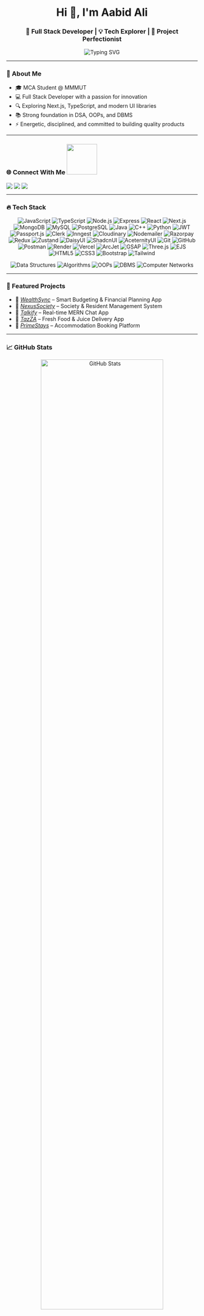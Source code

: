 <h1 align="center">Hi 👋, I'm Aabid Ali</h1>
<h3 align="center">🚀 Full Stack Developer | 💡 Tech Explorer | 🎯 Project Perfectionist</h3>

<p align="center">
  <img src="https://readme-typing-svg.herokuapp.com?font=Fira+Code&size=24&duration=3000&pause=1000&color=7D5FFF&vCenter=true&center=true&width=600&lines=Full+Stack+Developer+%F0%9F%94%A5;MERN+Stack+Proficient+%F0%9F%92%BB;Passionate+Problem+Solver+%F0%9F%A4%96;Always+Learning+%F0%9F%9A%80" alt="Typing SVG" />
</p>

---

### 🧠 About Me

- 🎓 MCA Student @ MMMUT  
- 💻 Full Stack Developer with a passion for innovation  
- 🔍 Exploring Next.js, TypeScript, and modern UI libraries  
- 📚 Strong foundation in DSA, OOPs, and DBMS  
- ⚡ Energetic, disciplined, and committed to building quality products  

---
### 🌐 Connect With Me <img src='https://user-images.githubusercontent.com/69167064/159184623-31d54ed6-95b7-4522-9da7-2ce0d07457df.gif' width="80px">

<p align="left">
  <a href="https://linkedin.com/in/aabidali641" target="blank"><img align="center" src="https://img.shields.io/badge/-LinkedIn-blue?logo=linkedin" /></a>
  <a href="https://github.com/aabidali641" target="blank"><img align="center" src="https://img.shields.io/badge/-GitHub-181717?logo=github" /></a>
  <a href="mailto:aabidali641@gmail.com" target="blank"><img align="center" src="https://img.shields.io/badge/-Email-D14836?logo=gmail" /></a>
</p>

---

### 🔥 Tech Stack
<p align="center">
  <!-- Core Technologies -->
  <img src="https://img.shields.io/badge/-JavaScript-FFD600?style=for-the-badge&logo=javascript&logoColor=black" alt="JavaScript" />
  <img src="https://img.shields.io/badge/-TypeScript-3178C6?style=for-the-badge&logo=typescript&logoColor=white" alt="TypeScript" />
  <img src="https://img.shields.io/badge/-Node.js-68A063?style=for-the-badge&logo=node.js&logoColor=white" alt="Node.js" />
    <img src="https://img.shields.io/badge/-Express-FFA500?style=for-the-badge&logo=express&logoColor=black" alt="Express" />
  <img src="https://img.shields.io/badge/-React-00D8FF?style=for-the-badge&logo=react&logoColor=white" alt="React" />
  <img src="https://img.shields.io/badge/-Next.js-000000?style=for-the-badge&logo=next.js&logoColor=white" alt="Next.js" />
  <img src="https://img.shields.io/badge/-MongoDB-47A248?style=for-the-badge&logo=mongodb&logoColor=white" alt="MongoDB" />
  <img src="https://img.shields.io/badge/-MySQL-FF9900?style=for-the-badge&logo=mysql&logoColor=white" alt="MySQL" />
  <img src="https://img.shields.io/badge/PostgreSQL-336791?style=for-the-badge&logo=postgresql&logoColor=white" alt="PostgreSQL" />
    <img src="https://img.shields.io/badge/-Java-007396?style=for-the-badge&logo=java&logoColor=white" alt="Java" />
  <img src="https://img.shields.io/badge/-C++-00599C?style=for-the-badge&logo=c%2B%2B&logoColor=white" alt="C++" />
  <img src="https://img.shields.io/badge/-Python-3776AB?style=for-the-badge&logo=python&logoColor=white" alt="Python" />
 
  <!-- Auth & APIs -->
  <img src="https://img.shields.io/badge/-JWT-FF6F00?style=for-the-badge&logo=json-web-tokens&logoColor=white" alt="JWT" />
  <img src="https://img.shields.io/badge/-Passport.js-34E27A?style=for-the-badge&logo=passport&logoColor=black" alt="Passport.js" />
  <img src="https://img.shields.io/badge/-Clerk-00BFFF?style=for-the-badge&logo=clerk&logoColor=white" alt="Clerk" />
  <img src="https://img.shields.io/badge/-Inngest-FF6F00?style=for-the-badge&logo=nestjs&logoColor=white" alt="Inngest" />
  
  <!-- Payment & Media -->
  <img src="https://img.shields.io/badge/-Cloudinary-2C39FF?style=for-the-badge&logo=cloudinary&logoColor=white" alt="Cloudinary" />
  <img src="https://img.shields.io/badge/-Nodemailer-20C997?style=for-the-badge&logo=nodemailer&logoColor=white" alt="Nodemailer" />
  <img src="https://img.shields.io/badge/-Razorpay-00B9F1?style=for-the-badge&logo=razorpay&logoColor=white" alt="Razorpay" />
  
  <!-- State Management -->
  <img src="https://img.shields.io/badge/-Redux-764ABC?style=for-the-badge&logo=redux&logoColor=white" alt="Redux" />
  <img src="https://img.shields.io/badge/-Zustand-FF9E00?style=for-the-badge&logo=teddy-bear&logoColor=white" alt="Zustand" />
  
  <!-- UI Libraries -->
  <img src="https://img.shields.io/badge/-DaisyUI-AA00FF?style=for-the-badge&logo=daisyui&logoColor=white" alt="DaisyUI" />
  <img src="https://img.shields.io/badge/-ShadcnUI-00C4CC?style=for-the-badge&logo=shadcnui&logoColor=white" alt="ShadcnUI" />
  <img src="https://img.shields.io/badge/-AceternityUI-8A2BE2?style=for-the-badge&logo=lightning&logoColor=white" alt="AceternityUI" />
  
  <!-- Tools & Platforms -->
  <img src="https://img.shields.io/badge/-Git-F05032?style=for-the-badge&logo=git&logoColor=white" alt="Git" />
  <img src="https://img.shields.io/badge/-GitHub-181717?style=for-the-badge&logo=github&logoColor=white" alt="GitHub" />
  <img src="https://img.shields.io/badge/-Postman-FF6C37?style=for-the-badge&logo=postman&logoColor=white" alt="Postman" />
  <img src="https://img.shields.io/badge/-Render-46E3B7?style=for-the-badge&logo=render&logoColor=white" alt="Render" />
  <img src="https://img.shields.io/badge/-Vercel-000000?style=for-the-badge&logo=vercel&logoColor=white" alt="Vercel" />
  <img src="https://img.shields.io/badge/-ArcJet-00A9D1?style=for-the-badge&logo=jet&logoColor=white" alt="ArcJet" />
  
  <!-- Animation & 3D -->
  <img src="https://img.shields.io/badge/-GSAP-88CE02?style=for-the-badge&logo=gsap&logoColor=white" alt="GSAP" />
  <img src="https://img.shields.io/badge/-Three.js-000000?style=for-the-badge&logo=three.js&logoColor=white" alt="Three.js" />
  
  <!-- Programming Languages -->
   <img src="https://img.shields.io/badge/-EJS-FF6600?style=for-the-badge&logo=ejs&logoColor=white" alt="EJS" />
  <img src="https://img.shields.io/badge/-HTML5-FF6D00?style=for-the-badge&logo=html5&logoColor=white" alt="HTML5" />
  <img src="https://img.shields.io/badge/-CSS3-2965F1?style=for-the-badge&logo=css3&logoColor=white" alt="CSS3" />
  <img src="https://img.shields.io/badge/-Bootstrap-7952B3?style=for-the-badge&logo=bootstrap&logoColor=white" alt="Bootstrap" />
  <img src="https://img.shields.io/badge/-TailwindCSS-38BDF8?style=for-the-badge&logo=tailwind-css&logoColor=black" alt="Tailwind" />
  
</p>

<p align="center">
  <!-- CS Fundamentals -->
  <img src="https://img.shields.io/badge/-Data%20Structures-4A90E2?style=for-the-badge&logo=buffer&logoColor=white" alt="Data Structures" />
  <img src="https://img.shields.io/badge/-Algorithms-FF6B6B?style=for-the-badge&logo=codeforces&logoColor=white" alt="Algorithms" />
  <img src="https://img.shields.io/badge/-OOPs-FFA500?style=for-the-badge&logo=circleci&logoColor=white" alt="OOPs" />
  <img src="https://img.shields.io/badge/-DBMS-FF8C00?style=for-the-badge&logo=databricks&logoColor=white" alt="DBMS" />
  <img src="https://img.shields.io/badge/-Computer%20Networks-00BFFF?style=for-the-badge&logo=cloudflare&logoColor=white" alt="Computer Networks" />
</p>

---

### 🌟 Featured Projects
- 💸 *[WealthSync](https://github.com/aabidali641/WealthSync-)* – Smart Budgeting & Financial Planning App  
- 🏢 *[NexusSociety](https://github.com/sachinchauhan010/NexusSocietyFrontend)* – Society & Resident Management System  
- 💬 *[Talkify](https://github.com/aabidali641/Talkify)* – Real-time MERN Chat App  
- 🍹 *[TazZA](https://github.com/aabidali641/TazZA)* – Fresh Food & Juice Delivery App  
- 🏡 *[PrimeStays](https://github.com/aabidali641/PrimeStays)* – Accommodation Booking Platform  

---

### 📈 GitHub Stats

<p align="center">
<a href="https://github.com/aabidali641">
    <img src="https://github-readme-stats-sigma-five.vercel.app/api?username=aabidali641&show_icons=true&count_private=true&theme=radical&hide_border=false&include_all_commits=true&custom_title=Aabid%27s+GitHub+Stats&card_width=800&border_radius=15&bg_color=1F1E2D&title_color=FF6B6B&icon_color=58A6FF&text_color=FFFFFF&ring_color=DD2727&animation=twinkling" alt="GitHub Stats" width="80%"/>
  </a>
  <p align="center">
 

  <!-- Animated Stats Grid -->
  <div align="center">
    <a href="https://github.com/aabidali641?tab=repositories">
      <img src="https://img.shields.io/badge/🌟_Stars-0-FFD700?style=for-the-badge&logo=github&logoColor=black&labelColor=121212&animation=pulse" alt="Stars" height="40"/>
    </a>
    <a href="https://github.com/aabidali641">
      <img src="https://img.shields.io/badge/💾_Commits-686-00FFFF?style=for-the-badge&logo=git&logoColor=black&labelColor=121212&animation=pulse" alt="Commits" height="40"/>
    </a>
    <a href="https://github.com/pulls?q=author%3Aaabidali641">
      <img src="https://img.shields.io/badge/🔀_PRs-58-00FF00?style=for-the-badge&logo=github&logoColor=white&labelColor=121212&animation=pulse" alt="PRs" height="40"/>
    </a>
    <a href="https://github.com/aabidali641/issues">
      <img src="https://img.shields.io/badge/🐛_Issues-3-FF4500?style=for-the-badge&logo=github&logoColor=white&labelColor=121212&animation=pulse" alt="Issues" height="40"/>
    </a>
    <a href="https://github.com/aabidali641">
      <img src="https://img.shields.io/badge/🤝_Contributed-1-FFFF00?style=for-the-badge&logo=git&logoColor=black&labelColor=121212&animation=pulse" alt="Contributed" height="40"/>
    </a>
  </div>

---

### 📊 Contribution Graph

  <div align="center">
    <img src="https://github-readme-activity-graph.vercel.app/graph?username=aabidali641&theme=redical&bg_color=141321&area=true&hide_border=true&custom_title=Contribution%20Heatmap&area_color=DD2727&point=FFD700&animation=worm" />
  </div>


---

### 📊 Detailed Insights of AABID's GitHub

<p align="center">
  <img src="https://img.shields.io/badge/Commits-686-blue?style=for-the-badge&logo=github" />
  <img src="https://img.shields.io/badge/PRs-58-brightgreen?style=for-the-badge&logo=git" />
  <img src="https://img.shields.io/badge/Issues-3-orange?style=for-the-badge&logo=github" />
  <img src="https://img.shields.io/badge/Contributed_to-1_repo-yellow?style=for-the-badge&logo=git" />
  <img src="https://img.shields.io/badge/Grade-A%2B-success?style=for-the-badge&logo=google" />
</p>

<p align="center">
  <a href="https://github.com/aabidali641">
    <!-- Animated 3D Profile Header -->
    <img src="https://github-profile-summary-cards.vercel.app/api/cards/profile-details?username=aabidali641&theme=radical&border_radius=12&animation=wave" />
  </a>
  
  <!-- Top Row - Animated Stats Cards -->
  <div align="center">
    <a href="https://github.com/aabidali641">
      <img height="150" src="https://github-readme-stats.vercel.app/api?username=aabidali641&show_icons=true&theme=radical&include_all_commits=true&count_private=true&border_radius=12&animation=spin&custom_title=Aabid's%20GitHub%20Stats" />
    </a>
    <a href="https://github.com/aabidali641">
      <img height="150" src="https://github-readme-streak-stats.herokuapp.com/?user=aabidali641&theme=radical&border_radius=12&animation=pulse&fire=DD472C&ring=DD7230" />
    </a>
  </div>

  <!-- Middle Row - Language Stats with Percentage -->
  <div align="center">
    <a href="https://github.com/aabidali641">
      <img height="150" src="https://github-readme-stats.vercel.app/api/top-langs/?username=aabidali641&theme=radical&layout=compact&border_radius=12&langs_count=6&hide_border=true&custom_title=Top%20Languages%20By%20Repo%20Size&animation=twinkling" />
    </a>
    <a href="https://github.com/aabidali641">
      <img height="150" src="https://github-readme-stats.vercel.app/api/top-langs/?username=aabidali641&theme=radical&layout=compact&border_radius=12&langs_count=6&hide_border=true&custom_title=Top%20Languages%20By%20Commits&hide=html,css&animation=twinkling" />
    </a>
  </div>

  <!-- Bottom Row - Animated Contribution Graph -->

  <!-- Animated Badges -->
  <div align="center">
    <img src="https://komarev.com/ghpvc/?username=aabidali641&label=Profile+Views&color=DD2727&style=for-the-badge&animation=glow" /> 
    <img src="https://img.shields.io/github/followers/aabidali641?label=Followers&style=for-the-badge&color=DD2727&logo=github&animation=glow" />
    <img src="https://img.shields.io/github/stars/aabidali641?label=Stars&style=for-the-badge&color=DD2727&logo=github&animation=glow" />
  </div>
</p>


<!-- Typing Animation -->
<p align="center">
  <img src="https://readme-typing-svg.herokuapp.com?font=Fira+Code&size=26&duration=3500&color=DD2727&center=true&width=500&lines=Full+Stack+Developer;Open+Source+Contributor;LeetCode+Problem+Solver;Always+Learning+New+Tech" alt="Typing Animation" />
</p>

-----
### 🏆 GitHub Trophies


<p align="center">
  <img src="https://github-profile-trophy.vercel.app/?username=aabidali641&theme=tokyonight&margin-w=10&row=2&column=3" alt="Trophies" />
</p>



---

### 📊 Weekly development breakdown
<!--START_SECTION:waka-->
<!--END_SECTION:waka-->

---

### ✨ Fun Facts

- 🎯 My aim to be a top Software Engineer in a product-based company  
- 😄 I believe in _Code. Eat. Sleep. Repeat._
- ❤️ I love helping juniors & building meaningful projects.

---

**> ✨ “Success doesn't come from what you do occasionally, it comes from what you do consistently.”**
